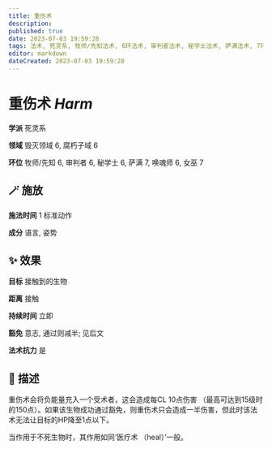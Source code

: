 ```yaml
---
title: 重伤术
description: 
published: true
date: 2023-07-03 19:59:28
tags: 法术, 死灵系, 牧师/先知法术, 6环法术, 审判者法术, 秘学士法术, 萨满法术, 7环法术, 唤魂师法术, 女巫法术, 毁灭领域, 腐朽子域
editor: markdown
dateCreated: 2023-07-03 19:59:28
---
```


# **重伤术** *Harm*

**学派** 死灵系 

**领域** 毁灭领域 6, 腐朽子域 6

**环位** 牧师/先知 6, 审判者 6, 秘学士 6, 萨满 7, 唤魂师 6, 女巫 7

## 🪄 施放

**施法时间** 1 标准动作

**成分** 语言, 姿势

## ✨ 效果 

**目标** 接触到的生物 

**距离** 接触  

**持续时间** 立即 

**豁免** 意志, 通过则减半; 见后文

**法术抗力** 是

## 📖 描述

重伤术会将负能量充入一个受术者，这会造成每CL 10点伤害 （最高可达到15级时的150点）。如果该生物成功通过豁免，则重伤术只会造成一半伤害，但此时该法术无法让目标的HP降至1点以下。

当作用于不死生物时，其作用如同‘医疗术 （heal）’一般。
    